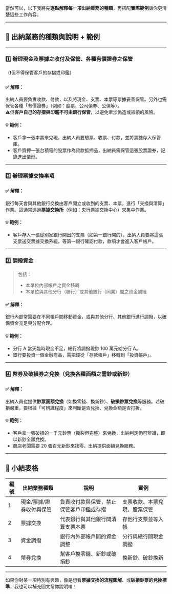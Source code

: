 當然可以，以下我將先**逐點解釋每一項出納業務的種類**，再搭配**實際範例**讓你更清楚這些工作內容。

---

## 🧾 出納業務的種類與說明 + 範例

---

### 1️⃣ 辦理現金及票據之收付及保管、各種有價證券之保管  
（❗但不得保管客戶的存摺或印鑑）

#### ✅ 解釋：
出納人員要負責收款、付款，以及將現金、支票、本票等票據妥善保管。另外也需保管各種「有價證券」（例如：股票、公司債券、公債等）。  
⚠️但**客戶自己的存摺與印鑑不可由銀行保管**，以避免牽涉偽造或盜領的風險。

#### 💡 範例：
- 客戶拿一張本票來兌現，出納人員要驗票、收票、付款，並將票據存入保管庫。
- 客戶質押一張台積電的股票作為貸款抵押品，出納員需保管這張股票證券，記錄進出情形。

---

### 2️⃣ 辦理票據交換事項

#### ✅ 解釋：
銀行每天會與其他銀行交換由客戶開立或收到的支票、本票，進行「交換與清算」作業。這通常透過**票據交換所**（例如：央行票據交換中心）來集中作業。

#### 💡 範例：
- 客戶存入一張從別家銀行開出的支票（如第一銀行開的），出納人員要將這張支票送交票據交換系統，等第一銀行確認付款，款項才會進入客戶帳戶。

---

### 3️⃣ 調撥資金  
> 包括：  
> - 本單位內部帳戶之資金移轉  
> - 本單位與其他分行（聯行）或其他銀行（同業）間之資金調撥

#### ✅ 解釋：
銀行內部常需要在不同帳戶間移動資金，或與其他分行、其他銀行進行調撥，以確保資金充足與分配合理。

#### 💡 範例：
- 分行 A 當天臨時現金不足，總行將調撥現鈔 100 萬元給分行 A。
- 銀行要投資一個金融商品，需把錢從「存款帳戶」移轉到「投資帳戶」。

---

### 4️⃣ 幣券及破損券之兌換（兌換各種面額之需鈔或新鈔）

#### ✅ 解釋：
出納人員也提供**鈔票面額兌換**（如換零錢、換新鈔）、**破損鈔票兌換**等服務。若破損嚴重，要根據「可辨識程度」來判斷是否兌換、兌換金額是否打折。

#### 💡 範例：
- 客戶拿一張破損的一千元鈔票（撕裂但完整）來兌換，出納判定仍可辨識，即以新鈔全額兌換。
- 商店老闆需要 20 張百元新鈔來找零，出納提供面額兌換服務。

---

## 📌 小結表格

| 編號 | 出納業務種類 | 說明 | 實例 |
|------|---------------|------|------|
| 1 | 現金/票據/證券收付與保管 | 負責收付款與保管，禁止保管客戶印鑑或存摺 | 支票收款、本票兌現、股票保管 |
| 2 | 票據交換 | 代表銀行與其他銀行間清算支票本票 | 存他行支票並等入帳 |
| 3 | 資金調撥 | 銀行內外部帳戶間的資金調整 | 分行與總行間現金調撥 |
| 4 | 幣券兌換 | 幫客戶換零錢、新鈔或破損鈔 | 換新鈔、破鈔換新 |

---

如果你對某一項特別有興趣，像是想看**票據交換的流程圖解**、或**破損鈔票的兌換標準**，我也可以補充圖文幫你說明唷！